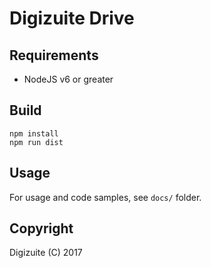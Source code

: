 # Digizuite Drive

## Requirements
* NodeJS v6 or greater

## Build
```
npm install
npm run dist
```

## Usage

For usage and code samples, see ```docs/``` folder.

## Copyright
Digizuite (C) 2017